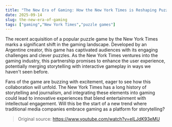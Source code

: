 ```yaml
---
title: "The New Era of Gaming: How the New York Times is Reshaping Puzzle Games"
date: 2025-09-14
slug: the-new-era-of-gaming
tags: ["gaming","New York Times","puzzle games"]
---
```

The recent acquisition of a popular puzzle game by the New York Times marks a significant shift in the gaming landscape. Developed by an Argentine creator, this game has captivated audiences with its engaging challenges and clever puzzles. As the New York Times ventures into the gaming industry, this partnership promises to enhance the user experience, potentially merging storytelling with interactive gameplay in ways we haven't seen before.

Fans of the game are buzzing with excitement, eager to see how this collaboration will unfold. The New York Times has a long history of storytelling and journalism, and integrating these elements into gaming could lead to innovative experiences that blend entertainment with intellectual engagement. Will this be the start of a new trend where traditional media companies embrace gaming as a platform for storytelling?

> Original source: https://www.youtube.com/watch?v=eILJdK93eMU